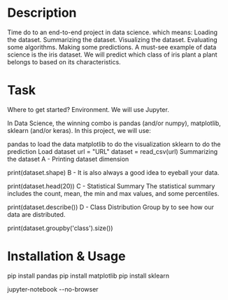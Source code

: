 # Description

Time do to an end-to-end project in data science. which means:
Loading the dataset.
Summarizing the dataset.
Visualizing the dataset.
Evaluating some algorithms.
Making some predictions.
A must-see example of data science is the iris dataset. We will predict which class of iris plant a plant belongs to based on its characteristics.

# Task

Where to get started?
Environment. We will use Jupyter.

In Data Science, the winning combo is pandas (and/or numpy), matplotlib, sklearn (and/or keras). In this project, we will use:

pandas to load the data
matplotlib to do the visualization
sklearn to do the prediction
Load dataset
url = "URL"
dataset = read_csv(url)
Summarizing the dataset
A - Printing dataset dimension

print(dataset.shape)
B - It is also always a good idea to eyeball your data.

print(dataset.head(20))
C - Statistical Summary The statistical summary includes the count, mean, the min and max values, and some percentiles.

print(dataset.describe())
D - Class Distribution Group by to see how our data are distributed.

print(dataset.groupby('class').size())

# Installation & Usage
pip install pandas
pip install matplotlib
pip install sklearn

jupyter-notebook --no-browser